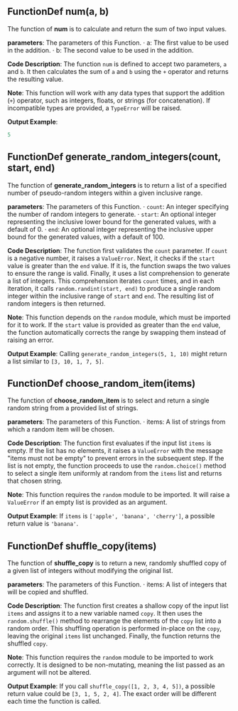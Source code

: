 ## FunctionDef num(a, b)
The function of **num** is to calculate and return the sum of two input values.

**parameters**: The parameters of this Function.
· a: The first value to be used in the addition.
· b: The second value to be used in the addition.

**Code Description**:
The function `num` is defined to accept two parameters, `a` and `b`. It then calculates the sum of `a` and `b` using the `+` operator and returns the resulting value.

**Note**:
This function will work with any data types that support the addition (`+`) operator, such as integers, floats, or strings (for concatenation). If incompatible types are provided, a `TypeError` will be raised.

**Output Example**:
```python
5
```
## FunctionDef generate_random_integers(count, start, end)
The function of **generate_random_integers** is to return a list of a specified number of pseudo-random integers within a given inclusive range.

**parameters**: The parameters of this Function.
· `count`: An integer specifying the number of random integers to generate.
· `start`: An optional integer representing the inclusive lower bound for the generated values, with a default of 0.
· `end`: An optional integer representing the inclusive upper bound for the generated values, with a default of 100.

**Code Description**:
The function first validates the `count` parameter. If `count` is a negative number, it raises a `ValueError`. Next, it checks if the `start` value is greater than the `end` value. If it is, the function swaps the two values to ensure the range is valid. Finally, it uses a list comprehension to generate a list of integers. This comprehension iterates `count` times, and in each iteration, it calls `random.randint(start, end)` to produce a single random integer within the inclusive range of `start` and `end`. The resulting list of random integers is then returned.

**Note**:
This function depends on the `random` module, which must be imported for it to work. If the `start` value is provided as greater than the `end` value, the function automatically corrects the range by swapping them instead of raising an error.

**Output Example**:
Calling `generate_random_integers(5, 1, 10)` might return a list similar to `[3, 10, 1, 7, 5]`.
## FunctionDef choose_random_item(items)
The function of **choose_random_item** is to select and return a single random string from a provided list of strings.

**parameters**: The parameters of this Function.
· items: A list of strings from which a random item will be chosen.

**Code Description**:
The function first evaluates if the input list `items` is empty. If the list has no elements, it raises a `ValueError` with the message "items must not be empty" to prevent errors in the subsequent step. If the list is not empty, the function proceeds to use the `random.choice()` method to select a single item uniformly at random from the `items` list and returns that chosen string.

**Note**:
This function requires the `random` module to be imported. It will raise a `ValueError` if an empty list is provided as an argument.

**Output Example**:
If `items` is `['apple', 'banana', 'cherry']`, a possible return value is `'banana'`.
## FunctionDef shuffle_copy(items)
The function of **shuffle_copy** is to return a new, randomly shuffled copy of a given list of integers without modifying the original list.

**parameters**: The parameters of this Function.
· items: A list of integers that will be copied and shuffled.

**Code Description**:
The function first creates a shallow copy of the input list `items` and assigns it to a new variable named `copy`. It then uses the `random.shuffle()` method to rearrange the elements of the `copy` list into a random order. This shuffling operation is performed in-place on the `copy`, leaving the original `items` list unchanged. Finally, the function returns the shuffled `copy`.

**Note**:
This function requires the `random` module to be imported to work correctly. It is designed to be non-mutating, meaning the list passed as an argument will not be altered.

**Output Example**:
If you call `shuffle_copy([1, 2, 3, 4, 5])`, a possible return value could be `[3, 1, 5, 2, 4]`. The exact order will be different each time the function is called.
